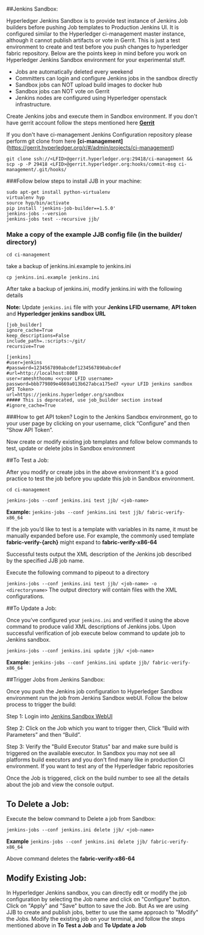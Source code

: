 ##Jenkins Sandbox:

Hyperledger Jenkins Sandbox is to provide test instance of Jenkins Job builders before pushing Job templates to Production Jenkins UI. It is configured similar to the Hyperledger ci-management master instance, although it cannot publish artifacts or vote in Gerrit. This is just a test environment to create and test before you push changes to hyperledger fabric repository. Below are the points keep in mind before you work on Hyperledger Jenkins Sandbox environment for your experimental stuff.

- Jobs are automatically deleted every weekend
- Committers can login and configure Jenkins jobs in the sandbox directly
- Sandbox jobs can NOT upload build images to docker hub 
- Sandbox jobs can NOT vote on Gerrit
- Jenkins nodes are configured using Hyperledger openstack infrastructure.

Create Jenkins jobs and execute them in Sandbox environment. If you don't have gerrit account follow the steps mentioned here [**Gerrit**](http://hyperledger-fabric.readthedocs.io/en/latest/Gerrit/lf-account/)

If you don't have ci-management Jenkins Configuration repository please perform git clone from here **[ci-management]**(https://gerrit.hyperledger.org/r/#/admin/projects/ci-management)

`git clone ssh://<LFID>@gerrit.hyperledger.org:29418/ci-management && scp -p -P 29418 <LFID>@gerrit.hyperledger.org:hooks/commit-msg ci-management/.git/hooks/`

###Follow below steps to install JJB in your machine:

```
sudo apt-get install python-virtualenv
virtualenv hyp
source hyp/bin/activate
pip install 'jenkins-job-builder==1.5.0'
jenkins-jobs --version
jenkins-jobs test --recursive jjb/
```
### Make a copy of the example JJB config file (in the builder/ directory)

`cd ci-management`

take a backup of jenkins.ini.example to jenkins.ini

`cp jenkins.ini.example jenkins.ini`

After take a backup of jenkins.ini, modify jenkins.ini with the following details

**Note:** Update `jenkins.ini` file with your **Jenkins LFID username**, **API token** and **Hyperledger jenkins sandbox URL**

```
[job_builder]
ignore_cache=True
keep_descriptions=False
include_path=.:scripts:~/git/
recursive=True

[jenkins]
#user=jenkins
#password=1234567890abcdef1234567890abcdef
#url=http://localhost:8080
user=rameshthoomu <<your LFID username>
password=bbb779809e4669a013b627abca175ed7 <your LFID jenkins sandbox API Token>
url=https://jenkins.hyperledger.org/sandbox 
##### This is deprecated, use job_builder section instead
#ignore_cache=True
```
###How to get API token?
Login to the Jenkins Sandbox environment, go to your user page by clicking on your username, click “Configure” and then “Show API Token”.

Now create or modify existing job templates and follow below commands to test, update or delete jobs in Sandbox environment

##To Test a Job: 

After you modify or create jobs in the above environment it's a good practice to test the job before you update this job in Sandbox environment. 

`cd ci-management`

`jenkins-jobs --conf jenkins.ini test jjb/ <job-name>`

**Example:** `jenkins-jobs --conf jenkins.ini test jjb/ fabric-verify-x86_64`

If the job you’d like to test is a template with variables in its name, it must be manually expanded before use. For example, the commonly used template **fabric-verify-{arch}** might expand to **fabric-verify-x86-64**

Successful tests output the XML description of the Jenkins job described by the specified JJB job name.

Execute the following command to pipeout to a directory

`jenkins-jobs --conf jenkins.ini test jjb/ <job-name> -o <directoryname>` The output directory will contain files with the XML configurations.

##To Update a Job:

Once you’ve configured your `jenkins.ini` and verified it using the above command to produce valid XML descriptions of Jenkins jobs. Upon successful verification of job execute below command to update job to Jenkins sandbox.

`jenkins-jobs --conf jenkins.ini update jjb/ <job-name>`

**Example:** `jenkins-jobs --conf jenkins.ini update jjb/ fabric-verify-x86_64`

##Trigger Jobs from Jenkins Sandbox:

Once you push the Jenkins job configuration to Hyperledger Sandbox environment run the job from Jenkins Sandbox webUI. Follow the below process to trigger the build:

Step 1: Login into [Jenkins Sandbox WebUI](https://jenkins.hyperledger.org/sandbox/)

Step 2: Click on the Job which you want to trigger then, Click “Build with Parameters” and then “Build”.

Step 3: Verify the "Build Executor Status" bar and make sure build is triggered on the available executor. In Sandbox you may not see all platforms build executors and you don't find many like in production CI environment. If you want to test any of the Hyperledger fabric repositories

Once the Job is triggered, click on the build number to see all the details about the job and view the console output.

## To Delete a Job:

Execute the below command to Delete a job from Sandbox:

`jenkins-jobs --conf jenkins.ini delete jjb/ <job-name>`

**Example** `jenkins-jobs --conf jenkins.ini delete jjb/ fabric-verify-x86_64`

Above command deletes the **fabric-verify-x86-64**

## Modify Existing Job:

In Hyperledger Jenkins sandbox, you can directly edit or modify the job configuration by selecting the Job name and click on "Configure" button. Click on "Apply" and "Save" button to save the Job. But As we are using JJB to create and publish jobs, better to use the same approach to "Modify" the Jobs. Modify the existing job on your terminal, and follow the steps mentioned above in **To Test a Job** and **To Update a Job**
